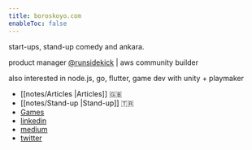 ```yaml
---
title: boroskoyo.com
enableToc: false
---
```


start-ups, stand-up comedy and ankara. 

product manager [@runsidekick](https://runsidekick.com) | aws community builder  

also interested in node.js, go, flutter, game dev with unity + playmaker

- [[notes/Articles |Articles]]  🇬🇧
- [[notes/Stand-up |Stand-up]]  🇹🇷
- [Games](https://apps.apple.com/us/developer/baris-kaya/id1562905111)
- [linkedin](https://www.linkedin.com/in/kayabaris/)
- [medium](https://kaya.medium.com/)
- [twitter](https://twitter.com/boroskoyo)
